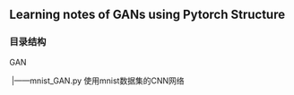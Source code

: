 ## Learning notes of GANs using Pytorch Structure

### 目录结构

GAN

​	|——mnist_GAN.py 使用mnist数据集的CNN网络

